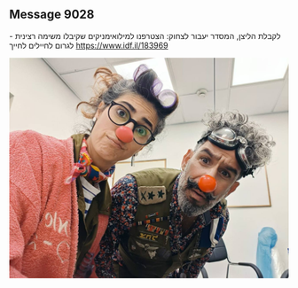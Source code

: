 ## Message 9028

לקבלת הליצן, המסדר יעבור לצחוק:
הצטרפנו למילואימניקים שקיבלו משימה רצינית - לגרום לחיילים לחייך
https://www.idf.il/183969

![Photo](9028/9028_photo.jpg)
